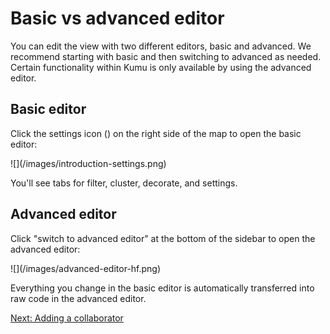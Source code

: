 # Basic vs advanced editor

You can edit the view with two different editors, basic and advanced. We recommend starting with basic and then switching to advanced as needed. Certain functionality within Kumu is only available by using the advanced editor.

## Basic editor

Click the settings icon (<i class="fa fa-sliders fa-rotate-90"></i>) on the right side of the map to open the basic editor:

<span class="small plain">
![](/images/introduction-settings.png)
</span>

You'll see tabs for filter, cluster, decorate, and settings.

## Advanced editor

Click "switch to advanced editor" at the bottom of the sidebar to open the advanced editor:

<span class="small plain">
![](/images/advanced-editor-hf.png)
</span>

Everything you change in the basic editor is automatically transferred into raw code in the advanced editor.

<a class="btn" href="/adding-a-collaborator.md">Next: Adding a collaborator</a>
